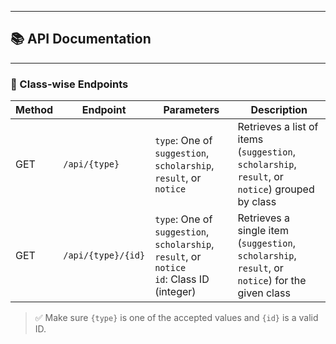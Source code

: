 
---
## 📚 API Documentation

---

### 🔹 Class-wise Endpoints

| Method | Endpoint            | Parameters                                                                                          | Description                                                                                      |
|--------|---------------------|-----------------------------------------------------------------------------------------------------|--------------------------------------------------------------------------------------------------|
| GET    | `/api/{type}`       | `type`: One of `suggestion`, `scholarship`, `result`, or `notice`                                  | Retrieves a list of items (`suggestion`, `scholarship`, `result`, or `notice`) grouped by class |
| GET    | `/api/{type}/{id}`  | `type`: One of `suggestion`, `scholarship`, `result`, or `notice` <br> `id`: Class ID (integer)   | Retrieves a single item (`suggestion`, `scholarship`, `result`, or `notice`) for the given class |

> ✅ Make sure `{type}` is one of the accepted values and `{id}` is a valid ID.
